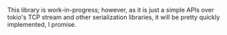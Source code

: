This library is work-in-progress; however, as it is just a simple APIs over tokio's TCP stream and other serialization libraries, it will be pretty quickly implemented, I promise.
